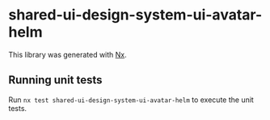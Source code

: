 # shared-ui-design-system-ui-avatar-helm

This library was generated with [Nx](https://nx.dev).


## Running unit tests

Run `nx test shared-ui-design-system-ui-avatar-helm` to execute the unit tests.

